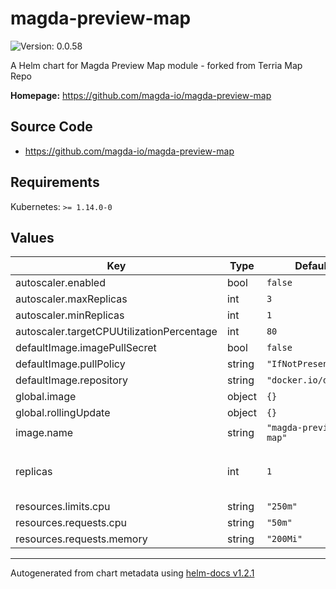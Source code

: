# magda-preview-map

![Version: 0.0.58](https://img.shields.io/badge/Version-0.0.58-informational?style=flat-square)

A Helm chart for Magda Preview Map module - forked from Terria Map Repo

**Homepage:** <https://github.com/magda-io/magda-preview-map>

## Source Code

* <https://github.com/magda-io/magda-preview-map>

## Requirements

Kubernetes: `>= 1.14.0-0`

## Values

| Key | Type | Default | Description |
|-----|------|---------|-------------|
| autoscaler.enabled | bool | `false` |  |
| autoscaler.maxReplicas | int | `3` |  |
| autoscaler.minReplicas | int | `1` |  |
| autoscaler.targetCPUUtilizationPercentage | int | `80` |  |
| defaultImage.imagePullSecret | bool | `false` |  |
| defaultImage.pullPolicy | string | `"IfNotPresent"` |  |
| defaultImage.repository | string | `"docker.io/data61"` |  |
| global.image | object | `{}` |  |
| global.rollingUpdate | object | `{}` |  |
| image.name | string | `"magda-preview-map"` |  |
| replicas | int | `1` | no. of initial replicas of the deployment |
| resources.limits.cpu | string | `"250m"` |  |
| resources.requests.cpu | string | `"50m"` |  |
| resources.requests.memory | string | `"200Mi"` |  |

----------------------------------------------
Autogenerated from chart metadata using [helm-docs v1.2.1](https://github.com/norwoodj/helm-docs/releases/v1.2.1)
